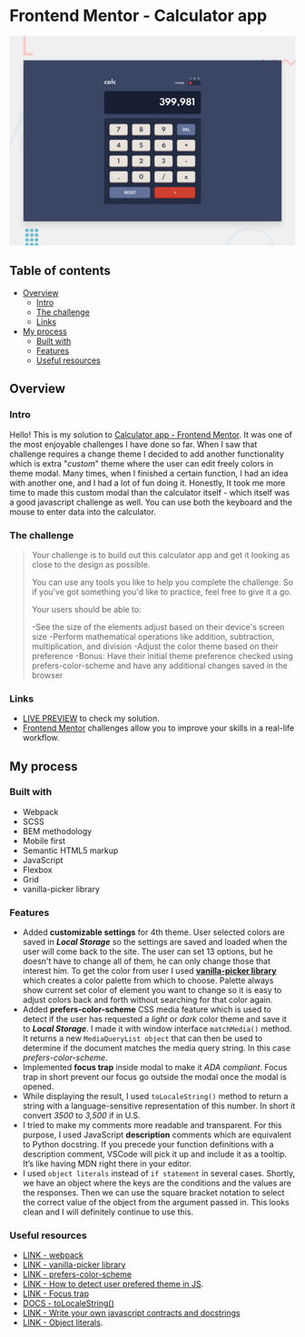 # Frontend Mentor - Calculator app

![Design preview for the Calculator app coding challenge](./design/desktop-preview.jpg)

## Table of contents

- [Overview](#overview)
  - [Intro](#intro)
  - [The challenge](#the-challenge)
  - [Links](#links)
- [My process](#my-process)
  - [Built with](#built-with)
  - [Features](#features)
  - [Useful resources](#useful-resources)

## Overview

### Intro
Hello! This is my solution to [Calculator app - Frontend Mentor](https://www.frontendmentor.io/challenges/calculator-app-9lteq5N29). It was one of the most enjoyable challenges I have done so far. When I saw that challenge requires a change theme I decided to add another functionality which is extra "*custom*" theme where the user can edit freely colors in theme modal. Many times, when I finished a certain function, I had an idea with another one, and I had a lot of fun doing it. Honestly, It took me more time to made this custom modal than the calculator itself - which itself was a good javascript challenge as well. You can use both the keyboard and the mouse to enter data into the calculator.

### The challenge

>Your challenge is to build out this calculator app and get it looking as close to the design as possible.
>
>You can use any tools you like to help you complete the challenge. So if you've got something you'd like to practice, feel free to give it a go.
>
>Your users should be able to:
>
>-See the size of the elements adjust based on their device's screen size
>-Perform mathematical operations like addition, subtraction, multiplication, and division
>-Adjust the color theme based on their preference
>-Bonus: Have their initial theme preference checked using prefers-color-scheme and have any additional changes saved in the browser

### Links

- [LIVE PREVIEW](https://calculator-tediko.netlify.app/) to check my solution.
- [Frontend Mentor](https://www.frontendmentor.io) challenges allow you to improve your skills in a real-life workflow.

## My process

### Built with

 - Webpack
 - SCSS
 - BEM methodology
 - Mobile first
 - Semantic HTML5 markup
 - JavaScript
 - Flexbox
 - Grid
 - vanilla-picker library

### Features

- Added **customizable settings** for 4th theme. User selected colors are saved in ***Local Storage*** so the settings are saved and loaded when the user will come back to the site. The user can set 13 options, but he doesn't have to change all of them, he can only change those that interest him. To get the color from user I used [**vanilla-picker library**](https://vanilla-picker.js.org/?fbclid=IwAR03FvlXZmEnrPI6_NJAHwD056kdFzlze2lE5TGUCkB0P-_sOHerHNpnFtY) which creates a color palette from which to choose. Palette always show current set color of element you want to change so it is easy to adjust colors back and forth without searching for that color again. 
- Added **prefers-color-scheme** CSS media feature which is used to detect if the user has requested a *light* or *dark* color theme and save it to ***Local Storage***. I made it with window interface `matchMedia()` method. It returns a new `MediaQueryList object` that can then be used to determine if the document matches the media query string. In this case *prefers-color-scheme*.
- Implemented **focus trap** inside modal to make it *ADA compliant*. Focus trap in short prevent our focus go outside the modal once the modal is opened.
- While displaying the result, I used `toLocaleString()` method to return a string with a language-sensitive representation of this number. In short it convert *3500* to *3,500* if in U.S.
- I tried to make my comments more readable and transparent. For this purpose, I used JavaScript **description** comments which are equivalent to Python docstring. If you precede your function definitions with a description comment, VSCode will pick it up and include it as a tooltip. It’s like having MDN right there in your editor.
- I used `object literals` instead of `if statement` in several cases. Shortly, we have an object where the keys are the conditions and the values are the responses. Then we can use the square bracket notation to select the correct value of the object from the argument passed in. This looks clean and I will definitely continue to use this.

### Useful resources
 - [LINK - webpack](https://laravel-mix.com/docs/6.0/what-is-mix)
 - [LINK - vanilla-picker library](https://vanilla-picker.js.org/?fbclid=IwAR03FvlXZmEnrPI6_NJAHwD056kdFzlze2lE5TGUCkB0P-_sOHerHNpnFtY)
 - [LINK - prefers-color-scheme](https://developer.mozilla.org/en-US/docs/Web/CSS/@media/prefers-color-scheme)
 - [LINK - How to detect user prefered theme in JS](https://ourcodeworld.com/articles/read/1114/how-to-detect-if-the-user-prefers-a-light-or-dark-color-schema-in-the-browser-with-javascript-and-css).
 - [LINK - Focus trap](https://uxdesign.cc/how-to-trap-focus-inside-modal-to-make-it-ada-compliant-6a50f9a70700)
 - [DOCS - toLocaleString()](https://developer.mozilla.org/en-US/docs/Web/JavaScript/Reference/Global_Objects/Number/toLocaleString)
 - [LINK - Write your own javascript contracts and docstrings](https://dev.to/stephencweiss/write-your-own-javascript-contracts-and-docstrings-42ho)
 - [LINK - Object literals](https://betterprogramming.pub/dont-use-if-else-and-switch-in-javascript-use-object-literals-c54578566ba0).